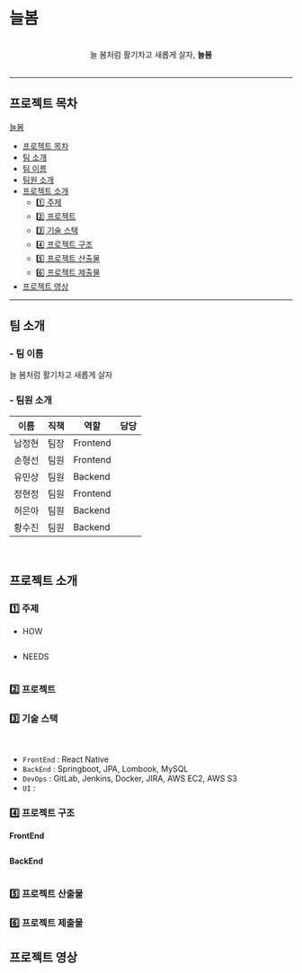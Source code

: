 # 늘봄

<br/>

<div align="center">늘 봄처럼 활기차고 새롭게 살자, <b>늘봄</b></div>
<br/>

---

## **프로젝트 목차**

[늘봄](#늘봄)

- [프로젝트 목차](#프로젝트-목차)
- [팀 소개](#팀-소개)
- [팀 이름](#팀-이름)
- [팀원 소개](#팀원-소개)
- [프로젝트 소개](#프로젝트-소개)
  - [1️⃣ 주제](#1️⃣-주제)
  - [2️⃣ 프로젝트](#2️⃣-프로젝트)
  - [3️⃣ 기술 스택](#3️⃣-기술-스택)
  - [4️⃣ 프로젝트 구조](#4️⃣-프로젝트-구조)
  - [5️⃣ 프로젝트 산출물](#5️⃣-프로젝트-산출물)
  - [6️⃣ 프로젝트 제출물](#6️⃣-프로젝트-제출물)
- [프로젝트 영상](#프로젝트-영상)
  <br/>

---

## **팀 소개**

### - 팀 이름

늘 봄처럼 활기차고 새롭게 살자

### - 팀원 소개

| 이름   | 직책 | 역할     | 담당 |
| ------ | ---- | -------- | ---- |
| 남정현 | 팀장 | Frontend |      |
| 손형선 | 팀원 | Frontend |      |
| 유민상 | 팀원 | Backend  |      |
| 정현정 | 팀원 | Frontend |      |
| 허은아 | 팀원 | Backend  |      |
| 황수진 | 팀원 | Backend  |      |

<br/>

## **프로젝트 소개**

### 1️⃣ 주제

- HOW

  ```

  ```

- NEEDS

  ```

  ```

### 2️⃣ 프로젝트

### 3️⃣ 기술 스택

<br>

- `FrontEnd` : React Native
- `BackEnd` : Springboot, JPA, Lombook, MySQL
- `DevOps` : GitLab, Jenkins, Docker, JIRA, AWS EC2, AWS S3
- `UI` :

### 4️⃣ 프로젝트 구조

**FrontEnd**

```

```

**BackEnd**

```

```

### 5️⃣ 프로젝트 산출물

### 6️⃣ 프로젝트 제출물

## **프로젝트 영상**
